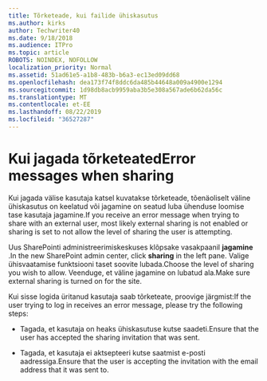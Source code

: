 ```yaml
---
title: Tõrketeade, kui failide ühiskasutus
ms.author: kirks
author: Techwriter40
ms.date: 9/18/2018
ms.audience: ITPro
ms.topic: article
ROBOTS: NOINDEX, NOFOLLOW
localization_priority: Normal
ms.assetid: 51ad61e5-a1b8-483b-b6a3-ec13ed09dd68
ms.openlocfilehash: dea173f74f8ddc6da485b44648a009a4900e1294
ms.sourcegitcommit: 1d98db8acb9959aba3b5e308a567ade6b62da56c
ms.translationtype: MT
ms.contentlocale: et-EE
ms.lasthandoff: 08/22/2019
ms.locfileid: "36527287"
---
```

# <a name="error-messages-when-sharing"></a><span data-ttu-id="4a948-102">Kui jagada tõrketeated</span><span class="sxs-lookup"><span data-stu-id="4a948-102">Error messages when sharing</span></span>

<span data-ttu-id="4a948-103">Kui jagada välise kasutaja katsel kuvatakse tõrketeade, tõenäoliselt väline ühiskasutus on keelatud või jagamine on seatud luba ühenduse loomise tase kasutaja jagamine.</span><span class="sxs-lookup"><span data-stu-id="4a948-103">If you receive an error message when trying to share with an external user, most likely external sharing is not enabled or sharing is set to not allow the level of sharing the user is attempting.</span></span>
  
<span data-ttu-id="4a948-104">Uus SharePointi administreerimiskeskuses klõpsake vasakpaanil **jagamine** .</span><span class="sxs-lookup"><span data-stu-id="4a948-104">In the  new SharePoint admin center, click **sharing** in the left pane.</span></span> <span data-ttu-id="4a948-105">Valige ühisvaatamise funktsiooni taset soovite lubada.</span><span class="sxs-lookup"><span data-stu-id="4a948-105">Choose the level of sharing you wish to allow.</span></span> <span data-ttu-id="4a948-106">Veenduge, et väline jagamine on lubatud ala.</span><span class="sxs-lookup"><span data-stu-id="4a948-106">Make sure external sharing is turned on for the site.</span></span> 
  
<span data-ttu-id="4a948-107">Kui sisse logida üritanud kasutaja saab tõrketeate, proovige järgmist:</span><span class="sxs-lookup"><span data-stu-id="4a948-107">If the user trying to log in receives an error message, please try the following steps:</span></span>
  
- <span data-ttu-id="4a948-108">Tagada, et kasutaja on heaks ühiskasutuse kutse saadeti.</span><span class="sxs-lookup"><span data-stu-id="4a948-108">Ensure that the user has accepted the sharing invitation that was sent.</span></span>
    
- <span data-ttu-id="4a948-109">Tagada, et kasutaja ei aktsepteeri kutse saatmist e-posti aadressiga.</span><span class="sxs-lookup"><span data-stu-id="4a948-109">Ensure that the user is accepting the invitation with the email address that it was sent to.</span></span>
    

